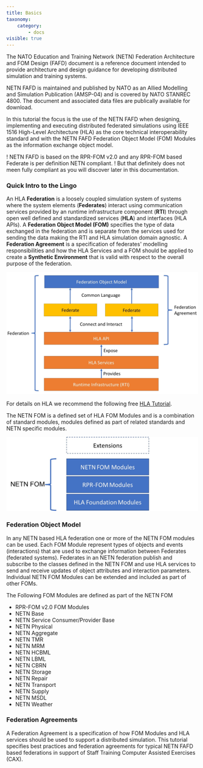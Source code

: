 ```yaml
---
title: Basics
taxonomy:
    category:
        - docs
visible: true
---
```


The NATO Education and Training Network (NETN) Federation Architecture and FOM Design (FAFD)
document is a reference document intended to provide architecture and design guidance for developing distributed simulation and training systems. 

NETN FAFD is maintained and published by NATO as an Allied Modelling and Simulation Publication (AMSP-04) and is covered by NATO STANREC 4800. The document and associated data files are publically available for download.

In this tutorial the focus is the use of the NETN FAFD when designing, implementing and executing distributed federated simulations using IEEE 1516 High-Level Architecture (HLA) as the core technical interoperability standard and with the NETN FAFD Federation Object Model (FOM) Modules as the information exchange object model. 

! NETN FAFD is based on the RPR-FOM v2.0 and any RPR-FOM based Federate is per definition NETN compliant. 
! But that definitely does not meen fully compliant as you will discover later in this documentation.

### Quick Intro to the Lingo

An HLA **Federation** is a loosely coupled simulation system of systems where the system elements (**Federates**) interact using communication services provided by an runtime infrastructure component (**RTI**) through open well defined and standardized services (**HLA**) and interfaces (HLA APIs). A **Federation Object Model (FOM)** specifies the type of data exchanged in the federation and is separate from the services used for sending the data making the RTI and HLA simulation domain agnostic. A **Federation Agreement** is a specification of federates' modelling responsibilities and how the HLA Services and a FOM should be applied to create a **Synthetic Environment** that is valid with respect to the overall purpose of the federation.

![](federation.jpg)

For details on HLA we recommend the following free [HLA Tutorial](http://www.pitchtechnologies.com/hlatutorial/).

The NETN FOM is a defined set of HLA FOM Modules and is a combination of standard modules, modules defined as part of related standards and NETN specific modules.

![](Picture1.jpg)

### Federation Object Model 

In any NETN based HLA federation one or more of the NETN FOM modules can be used. Each FOM Module represent types of objects and events (interactions) that are used to exchange information between Federates (federated systems). Federates in an NETN federation publish and subscribe to the classes defined in the NETN FOM and use HLA services to send and receive updates of object attributes and interaction parameters. Individual NETN FOM Modules can be extended and included as part of other FOMs.

The Following FOM Modules are defined as part of the NETN FOM

* RPR-FOM v2.0 FOM Modules
* NETN Base
* NETN Service Consumer/Provider Base
* NETN Physical
* NETN Aggregate
* NETN TMR
* NETN MRM
* NETN HCBML
* NETN LBML
* NETN CBRN
* NETN Storage
* NETN Repair
* NETN Transport
* NETN Supply
* NETN MSDL
* NETN Weather

### Federation Agreements

A Federation Agreement is a specification of how FOM Modules and HLA services should be used to support a distributed simulation. This tutorial specifies best practices and federation agreements for typical NETN FAFD based federations in support of Staff Training 
Computer Assisted Exercises (CAX). 